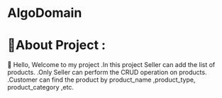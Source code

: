 # AlgoDomain
# 💫About Project :
   👋 Hello, Welcome to my project
.In this project Seller can add the list of products.
.Only Seller can perform the CRUD operation on products.
.Customer can find the product by product_name ,product_type, product_category ,etc.

